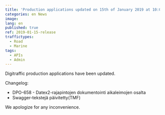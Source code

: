 ```yaml
---
title: 'Production applications updated on 15th of January 2019 at 10:00 AM – 10:45 AM (EET)'
categories: en News
image:
lang: en
published: true
ref: 2019-01-15-release
traffictypes:
  - Road
  - Marine
tags:
  - APIs
  - Admin
---
```


Digitraffic production applications have been updated.

Changelog:

- DPO-658 - Datex2-rajapintojen dokumentointi aikaleimojen osalta
- Swagger-tekstejä päivitetty(TMF)

We apologize for any inconvenience.
